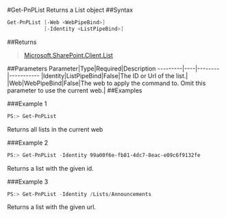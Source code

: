 #Get-PnPList
Returns a List object
##Syntax
```powershell
Get-PnPList [-Web <WebPipeBind>]
            [-Identity <ListPipeBind>]
```


##Returns
>[Microsoft.SharePoint.Client.List](https://msdn.microsoft.com/en-us/library/microsoft.sharepoint.client.list.aspx)

##Parameters
Parameter|Type|Required|Description
---------|----|--------|-----------
|Identity|ListPipeBind|False|The ID or Url of the list.|
|Web|WebPipeBind|False|The web to apply the command to. Omit this parameter to use the current web.|
##Examples

###Example 1
```powershell
PS:> Get-PnPList
```
Returns all lists in the current web

###Example 2
```powershell
PS:> Get-PnPList -Identity 99a00f6e-fb81-4dc7-8eac-e09c6f9132fe
```
Returns a list with the given id.

###Example 3
```powershell
PS:> Get-PnPList -Identity /Lists/Announcements
```
Returns a list with the given url.
